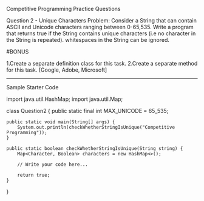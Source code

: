 Competitive Programming Practice Questions

Question 2 - Unique Characters
Problem: Consider a String that can contain ASCII and Unicode characters ranging between 0-65,535. Write a program that returns true if
the String contains unique characters (i.e no character in the String is repeated).
whitespaces in the String can be ignored.

#BONUS

1.Create a separate definition class for this task.
2.Create a separate method for this task.
[Google, Adobe, Microsoft]

-------------------------------------------------------------------------------------------------------------------------------------------------------------------------------
Sample Starter Code

import java.util.HashMap;
import java.util.Map;

class Question2 {
    public static final int MAX_UNICODE = 65_535;

    public static void main(String[] args) {
        System.out.println(checkWhetherStringIsUnique("Competitive Programming"));
    }

    public static boolean checkWhetherStringIsUnique(String string) {
        Map<Character, Boolean> characters = new HashMap<>();

        // Write your code here...

        return true;
    }
}
